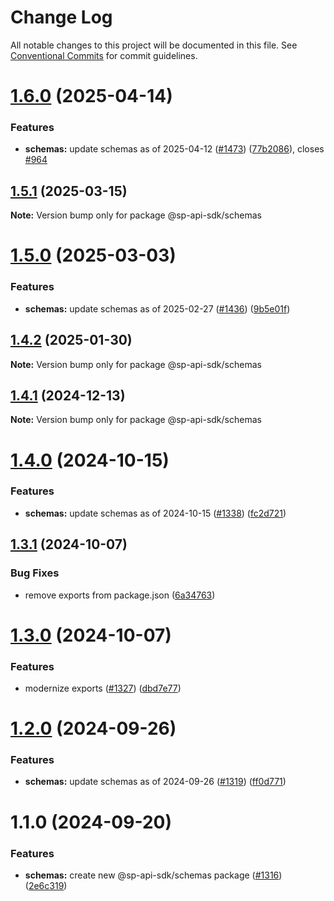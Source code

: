# Change Log

All notable changes to this project will be documented in this file.
See [Conventional Commits](https://conventionalcommits.org) for commit guidelines.

# [1.6.0](https://github.com/bizon/selling-partner-api-sdk/compare/@sp-api-sdk/schemas@1.5.1...@sp-api-sdk/schemas@1.6.0) (2025-04-14)

### Features

* **schemas:** update schemas as of 2025-04-12 ([#1473](https://github.com/bizon/selling-partner-api-sdk/issues/1473)) ([77b2086](https://github.com/bizon/selling-partner-api-sdk/commit/77b208661962e54583881ed47ce4900d779b383b)), closes [#964](https://github.com/bizon/selling-partner-api-sdk/issues/964)

## [1.5.1](https://github.com/bizon/selling-partner-api-sdk/compare/@sp-api-sdk/schemas@1.5.0...@sp-api-sdk/schemas@1.5.1) (2025-03-15)

**Note:** Version bump only for package @sp-api-sdk/schemas

# [1.5.0](https://github.com/bizon/selling-partner-api-sdk/compare/@sp-api-sdk/schemas@1.4.2...@sp-api-sdk/schemas@1.5.0) (2025-03-03)

### Features

* **schemas:** update schemas as of 2025-02-27 ([#1436](https://github.com/bizon/selling-partner-api-sdk/issues/1436)) ([9b5e01f](https://github.com/bizon/selling-partner-api-sdk/commit/9b5e01fce657e59b22e093ce1c8a6ed7d65f3f4e))

## [1.4.2](https://github.com/bizon/selling-partner-api-sdk/compare/@sp-api-sdk/schemas@1.4.1...@sp-api-sdk/schemas@1.4.2) (2025-01-30)

**Note:** Version bump only for package @sp-api-sdk/schemas

## [1.4.1](https://github.com/bizon/selling-partner-api-sdk/compare/@sp-api-sdk/schemas@1.4.0...@sp-api-sdk/schemas@1.4.1) (2024-12-13)

**Note:** Version bump only for package @sp-api-sdk/schemas

# [1.4.0](https://github.com/bizon/selling-partner-api-sdk/compare/@sp-api-sdk/schemas@1.3.1...@sp-api-sdk/schemas@1.4.0) (2024-10-15)

### Features

* **schemas:** update schemas as of 2024-10-15 ([#1338](https://github.com/bizon/selling-partner-api-sdk/issues/1338)) ([fc2d721](https://github.com/bizon/selling-partner-api-sdk/commit/fc2d7217166e4828f8f369d795fcbe1f768bb46b))

## [1.3.1](https://github.com/bizon/selling-partner-api-sdk/compare/@sp-api-sdk/schemas@1.3.0...@sp-api-sdk/schemas@1.3.1) (2024-10-07)

### Bug Fixes

* remove exports from package.json ([6a34763](https://github.com/bizon/selling-partner-api-sdk/commit/6a347634f8089f511a393ad481a93796431e8947))

# [1.3.0](https://github.com/bizon/selling-partner-api-sdk/compare/@sp-api-sdk/schemas@1.2.0...@sp-api-sdk/schemas@1.3.0) (2024-10-07)

### Features

* modernize exports ([#1327](https://github.com/bizon/selling-partner-api-sdk/issues/1327)) ([dbd7e77](https://github.com/bizon/selling-partner-api-sdk/commit/dbd7e77ebe5d64131a46671df332fdf66f8b0e0c))

# [1.2.0](https://github.com/bizon/selling-partner-api-sdk/compare/@sp-api-sdk/schemas@1.1.0...@sp-api-sdk/schemas@1.2.0) (2024-09-26)

### Features

* **schemas:** update schemas as of 2024-09-26 ([#1319](https://github.com/bizon/selling-partner-api-sdk/issues/1319)) ([ff0d771](https://github.com/bizon/selling-partner-api-sdk/commit/ff0d7715b10d43633be7d553ac4483d73695cd14))

# 1.1.0 (2024-09-20)

### Features

* **schemas:** create new @sp-api-sdk/schemas package ([#1316](https://github.com/bizon/selling-partner-api-sdk/issues/1316)) ([2e6c319](https://github.com/bizon/selling-partner-api-sdk/commit/2e6c319fbc597424bf1cb5e808f8ef52f49b30cc))
